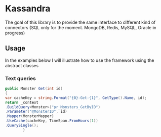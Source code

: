# Kassandra
The goal of this library is to provide the same interface to different kind of connectors (SQL only for the moment. MongoDB, Redis, MySQL, Oracle in progress)
## Usage
In the examples below I will illustrate how to use the framework using the abstract classes
### Text queries
``` C#
public Monster Get(int id)
{
var cacheKey = string.Format("{0}-Get-{1}", GetType().Name, id);
return _context
.BuildQuery<Monster>("pr_Monsters_GetByID")
.Parameter("@MonsterID", id)
.Mapper(MonsterMapper)
.UseCache(cacheKey, TimeSpan.FromHours(1))
.QuerySingle();
        }
```
